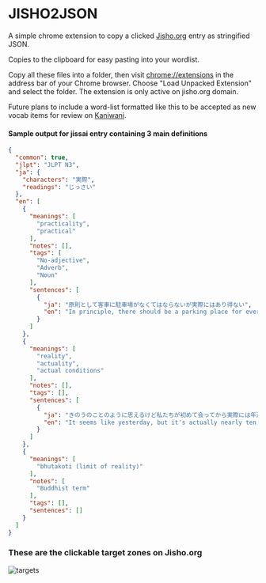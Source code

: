 # JISHO2JSON

A simple chrome extension to copy a clicked [Jisho.org](http://jisho.org) entry as stringified JSON. 

Copies to the clipboard for easy pasting into your wordlist. 

Copy all these files into a folder, then visit [chrome://extensions](chrome://extensions) in the address bar of your Chrome browser. Choose "Load Unpacked Extension" and select the folder. The extension is only active on jisho.org domain.

Future plans to include a word-list formatted like this to be accepted as new vocab items for review on [Kaniwani](http://github.com/tadgh/KW).

#### Sample output for jissai entry containing 3 main definitions
```json
{
  "common": true,
  "jlpt": "JLPT N3",
  "ja": {
    "characters": "実際",
    "readings": "じっさい"
  },
  "en": [
    {
      "meanings": [
        "practicality",
        "practical"
      ],
      "notes": [],
      "tags": [
        "No-adjective",
        "Adverb",
        "Noun"
      ],
      "sentences": [
        {
          "ja": "原則として客車に駐車場がなくてはならないが実際にはあり得ない",
          "en": "In principle, there should be a parking place for every car. In practice, this is not true."
        }
      ]
    },
    {
      "meanings": [
        "reality",
        "actuality",
        "actual conditions"
      ],
      "notes": [],
      "tags": [],
      "sentences": [
        {
          "ja": "きのうのことのように思えるけど私たちが初めて会ってから実際には年近くになるんですね",
          "en": "It seems like yesterday, but it's actually nearly ten years since we first met."
        }
      ]
    },
    {
      "meanings": [
        "bhutakoti (limit of reality)"
      ],
      "notes": [
        "Buddhist term"
      ],
      "tags": [],
      "sentences": []
    }
  ]
}
```

### These are the clickable target zones on Jisho.org
![targets](http://djtb.github.io/jisho2json/img/targets.png)
